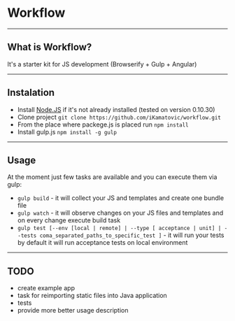 # Workflow

----
## What is Workflow?

It's a starter kit for JS development (Browserify + Gulp + Angular)

----
## Instalation

* Install [Node.JS](http://nodejs.org) if it's not already installed (tested on version 0.10.30)
* Clone project `git clone https://github.com/iKamatovic/workflow.git`
* From the place where packege.js is placed run `npm install`
* Install gulp.js `npm install -g gulp`

----
## Usage

At the moment just few tasks are available and you can execute them via gulp:

*  `gulp build` - it will collect your JS and templates and create one bundle file
*  `gulp watch` - it will observe changes on your JS files and templates and on every change execute build task
*  `gulp test [--env [local | remote] | --type [ acceptance | unit] | --tests coma_separated_paths_to_specific_test ]` - it will run your tests by default it will run acceptance tests on local environment

----
## TODO

*  create example app
*  task for reimporting static files into Java application
*  tests
*  provide more better usage description
